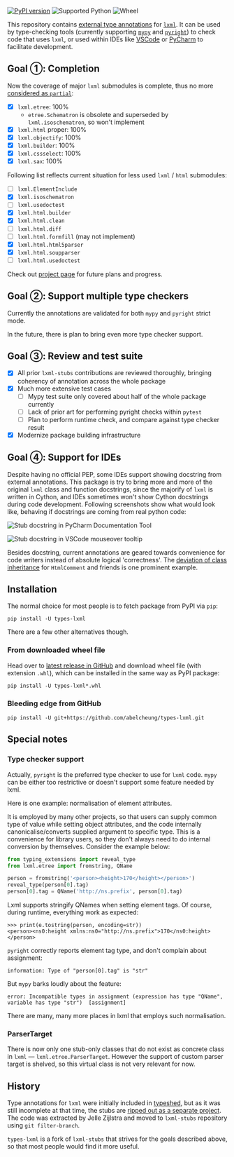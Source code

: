 [![PyPI version](https://img.shields.io/pypi/v/types-lxml.svg)](https://pypi.org/project/types-lxml/)
![Supported Python](https://img.shields.io/pypi/pyversions/types-lxml.svg)
![Wheel](https://img.shields.io/pypi/wheel/types-lxml.svg)

This repository contains [external type annotations](https://peps.python.org/pep-0561/) for [`lxml`](http://lxml.de/). It can be used by type-checking tools (currently supporting [`mypy`](https://pypi.org/project/mypy/) and [`pyright`](https://github.com/Microsoft/pyright)) to check code that uses `lxml`, or used within IDEs like [VSCode](https://code.visualstudio.com/) or [PyCharm](https://www.jetbrains.com/pycharm/) to facilitate development.

## Goal ①: Completion

Now the coverage of major `lxml` submodules is complete, thus no more [considered as `partial`](https://peps.python.org/pep-0561/#partial-stub-packages):
  - [x] `lxml.etree`: 100%
    - `etree.Schematron` is obsolete and superseded by `lxml.isoschematron`, so won't implement
  - [x] `lxml.html` proper: 100%
  - [x] `lxml.objectify`: 100%
  - [x] `lxml.builder`: 100%
  - [x] `lxml.cssselect`: 100%
  - [x] `lxml.sax`: 100%

Following list reflects current situation for less used `lxml` / `html` submodules:

  - [ ] `lxml.ElementInclude`
  - [x] `lxml.isoschematron`
  - [ ] `lxml.usedoctest`
  - [x] `lxml.html.builder`
  - [x] `lxml.html.clean`
  - [ ] `lxml.html.diff`
  - [ ] `lxml.html.formfill` (may not implement)
  - [x] `lxml.html.html5parser`
  - [x] `lxml.html.soupparser`
  - [ ] `lxml.html.usedoctest`

Check out [project page](https://github.com/abelcheung/types-lxml/projects/1) for future plans and progress.

## Goal ②: Support multiple type checkers

Currently the annotations are validated for both `mypy` and `pyright` strict mode.

In the future, there is plan to bring even more type checker support.

## Goal ③: Review and test suite

- [x] All prior `lxml-stubs` contributions are reviewed thoroughly, bringing coherency of annotation across the whole package
- [x] Much more extensive test cases
  - [ ] Mypy test suite only covered about half of the whole package currently
  - [ ] Lack of prior art for performing pyright checks within `pytest`
  - [ ] Plan to perform runtime check, and compare against type checker result
- [x] Modernize package building infrastructure

## Goal ④: Support for IDEs

Despite having no official PEP, some IDEs support showing docstring from external annotations. This package is try to bring more and more of the original `lxml` class and function docstrings, since the majorify of `lxml` is written in Cython, and IDEs sometimes won't show Cython docstrings during code development. Following screenshots show what would look like, behaving if docstrings are coming from real python code:

![Stub docstring in PyCharm Documentation Tool](https://user-images.githubusercontent.com/83110/160575574-c20b29d0-ddda-40d4-82e3-724f59663d7e.png)

![Stub docstring in VSCode mouseover tooltip](https://user-images.githubusercontent.com/83110/160575818-168f1a98-074d-46f4-b166-3f18af56232e.png)

Besides docstring, current annotations are geared towards convenience for code writers instead of absolute logical 'correctness'. The [deviation of class inheritance](https://github.com/abelcheung/types-lxml/wiki/Element-inheritance-change) for `HtmlComment` and friends is one prominent example.


## Installation

The normal choice for most people is to fetch package from PyPI via `pip`:

    pip install -U types-lxml

There are a few other alternatives though.

### From downloaded wheel file

Head over to [latest release in GitHub](https://github.com/abelcheung/types-lxml/releases/latest) and download wheel file (with extension `.whl`), which can be installed in the same way as PyPI package:

    pip install -U types-lxml*.whl

### Bleeding edge from GitHub

    pip install -U git+https://github.com/abelcheung/types-lxml.git

## Special notes

### Type checker support

Actually, `pyright` is the preferred type checker to use for `lxml` code. `mypy` can be either too restrictive or doesn't support some feature needed by lxml.

Here is one example: normalisation of element attributes.

It is employed by many other projects, so that users can supply common type of value while setting object attributes, and the code internally canonicalise/converts supplied argument to specific type. This is a convenience for library users, so they don't always need to do internal conversion by themselves. Consider the example below:

```python
from typing_extensions import reveal_type
from lxml.etree import fromstring, QName

person = fromstring('<person><height>170</height></person>')
reveal_type(person[0].tag)
person[0].tag = QName('http://ns.prefix', person[0].tag)
```

Lxml supports stringify QNames when setting element tags. Of course, during runtime, everything work as expected:

```pycon
>>> print(e.tostring(person, encoding=str))
<person><ns0:height xmlns:ns0="http://ns.prefix">170</ns0:height></person>
```

`pyright` correctly reports element tag type, and don't complain about assignment:

```
information: Type of "person[0].tag" is "str"
```

But `mypy` barks loudly about the feature:

```
error: Incompatible types in assignment (expression has type "QName", variable has type "str")  [assignment]
```

There are many, many more places in lxml that employs such normalisation.

### ParserTarget
There is now only one stub-only classes that do not exist as concrete class in `lxml` &mdash; `lxml.etree.ParserTarget`. However the support of custom parser target is shelved, so this virtual class is not very relevant for now.

## History

Type annotations for `lxml` were initially included in [typeshed](https://www.github.com/python/typeshed), but as it was still incomplete at that time, the stubs are [ripped out as a separate project](https://github.com/python/typeshed/issues/525). The code was extracted by Jelle Zijlstra and moved to `lxml-stubs` repository using `git filter-branch`.

`types-lxml` is a fork of `lxml-stubs` that strives for the goals described above, so that most people would find it more useful.
